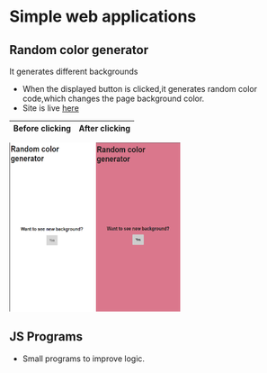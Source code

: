 # Simple web applications

## Random color generator

It generates different backgrounds

- When the displayed button is clicked,it generates random color code,which changes the page background color.
- Site is live [here](https://randomchrome.netlify.app)

| Before clicking | After clicking |
| --------------- | -------------- |

 <img src="assets\random_chrome_firstpage.png" width="150" height="300"> 
 <img src="assets\random_chrome_secondpage.png" width="150" height="300">

## JS Programs

- Small programs to improve logic.
